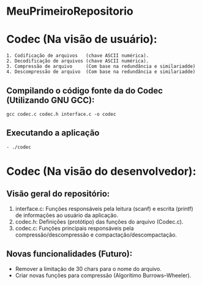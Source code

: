 # MeuPrimeiroRepositorio


Codec (Na visão de usuário):
========

```
1. Codificação de arquivos   (chave ASCII numérica).
2. Decodificação de arquivos (chave ASCII numérica).
3. Compressão de arquivo     (Com base na redundância e similariadde)
4. Descompressão de arquivo  (Com base na redundância e similariadde)
```

Compilando o código fonte da do Codec (Utilizando GNU GCC):
-----------
```
gcc codec.c codec.h interface.c -o codec
```

Executando a aplicação
-----------
```
- ./codec
```

Codec (Na visão do desenvolvedor):
========

Visão geral do repositório:
-----------
1. interface.c: Funções responsáveis pela leitura (scanf) e escrita (printf) de informações ao usuário da aplicação.
2. codec.h: Definições (protótipo) das funções do arquivo (Codec.c).
3. codec.c: Funções principais responsáveis pela compressão/descompressão e compactação/descompactação.

Novas funcionalidades (Futuro):
-----------
- Remover a limitação de 30 chars para o nome do arquivo.
- Criar novas funções para compressão (Algorítimo Burrows–Wheeler).

